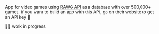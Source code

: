 App for video games using <a href="https://rawg.io/apidocs">RAWG API</a> as a database with over 500,000+ games. If you want to build an app with this API, go on their website to get an API key 🔑

🧑‍🏭 work in progress
